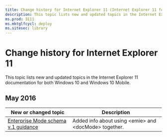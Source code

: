 ```yaml
---
title: Change history for Internet Explorer 11 (Internet Explorer 11 for IT Pros)
description: This topic lists new and updated topics in the Internet Explorer 11 documentation for Windows 10 and Windows 10 Mobile.
ms.prod: IE11
ms.mktglfcycl: deploy
ms.sitesec: library
---
```


# Change history for Internet Explorer 11
This topic lists new and updated topics in the Internet Explorer 11 documentation for both Windows 10 and Windows 10 Mobile.

## May 2016

|New or changed topic | Description |
|----------------------|-------------|
|[Enterprise Mode schema v.1 guidance](enterprise-mode-schema-version-1-guidance.md) | Added info about using &lt;emie&gt; and &lt;docMode&gt; together. |